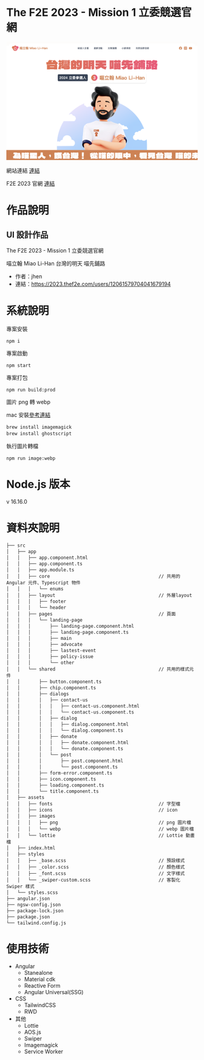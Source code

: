 # The F2E 2023 - Mission 1 立委競選官網 
![](readme-imgs/README_2023-11-11-19-48-54.png)

網站連結 [連結](https://jasonhts0817.github.io/the-f2e-2023-miao/)

F2E 2023 官網 [連結](https://2023.thef2e.com/news)

# 作品說明

## UI 設計作品

The F2E 2023 - Mission 1 立委競選官網

喵立翰 Miao Li-Han 台灣的明天 喵先鋪路

- 作者：jhen
- 連結：https://2023.thef2e.com/users/12061579704041679194

# 系統說明

專案安裝

```
npm i
```

專案啟動

```
npm start
```

專案打包

```
npm run build:prod
```

圖片 png 轉 webp

mac 安裝[參考連結](https://imagemagick.org/script/download.php)

```bash
brew install imagemagick
brew install ghostscript
```

執行圖片轉檔

```
npm run image:webp
```

# Node.js 版本

v 16.16.0

# 資料夾說明

```
├── src
│   ├── app
│   │   ├── app.component.html
│   │   ├── app.component.ts
│   │   ├── app.module.ts
│   │   ├── core                                        // 共用的 Angular 元件、Typescript 物件
│   │   │   └── enums
│   │   ├── layout                                      // 外層layout
│   │   │   ├── footer
│   │   │   └── header
│   │   ├── pages                                       // 頁面
│   │   │   └── landing-page
│   │   │       ├── landing-page.component.html
│   │   │       ├── landing-page.component.ts
│   │   │       ├── main
│   │   │       ├── advocate
│   │   │       ├── lastest-event
│   │   │       ├── policy-issue
│   │   │       └── other
│   │   └── shared                                      // 共用的樣式元件
│   │       ├── button.component.ts
│   │       ├── chip.component.ts
│   │       ├── dialogs
│   │       │   ├── contact-us
│   │       │   │   ├── contact-us.component.html
│   │       │   │   └── contact-us.component.ts
│   │       │   ├── dialog
│   │       │   │   ├── dialog.component.html
│   │       │   │   └── dialog.component.ts
│   │       │   ├── donate
│   │       │   │   ├── donate.component.html
│   │       │   │   └── donate.component.ts
│   │       │   └── post
│   │       │       ├── post.component.html
│   │       │       └── post.component.ts
│   │       ├── form-error.component.ts
│   │       ├── icon.component.ts
│   │       ├── loading.component.ts
│   │       └── title.component.ts
│   ├── assets
│   │   ├── fonts                                       // 字型檔
│   │   ├── icons                                       // icon
│   │   ├── images
│   │   │   ├── png                                     // png 圖片檔
│   │   │   └── webp                                    // webp 圖片檔
│   │   └── lottie                                      // Lottie 動畫檔
│   ├── index.html
│   ├── styles
│   │   ├── _base.scss                                  // 預設樣式
│   │   ├── _color.scss                                 // 顏色樣式
│   │   ├── _font.scss                                  // 文字樣式
│   │   └── _swiper-custom.scss                         // 客製化 Swiper 樣式
│   └── styles.scss
├── angular.json
├── ngsw-config.json
├── package-lock.json
├── package.json
└── tailwind.config.js
```

# 使用技術

- Angular
  - Stanealone
  - Material cdk
  - Reactive Form
  - Angular Universal(SSG)
- CSS
  - TailwindCSS
  - RWD
- 其他
  - Lottie
  - AOS.js
  - Swiper
  - Imagemagick
  - Service Worker
